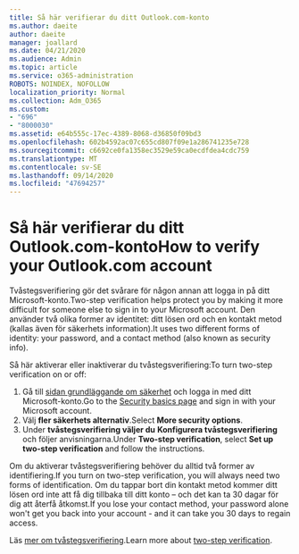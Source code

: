 ```yaml
---
title: Så här verifierar du ditt Outlook.com-konto
ms.author: daeite
author: daeite
manager: joallard
ms.date: 04/21/2020
ms.audience: Admin
ms.topic: article
ms.service: o365-administration
ROBOTS: NOINDEX, NOFOLLOW
localization_priority: Normal
ms.collection: Adm_O365
ms.custom:
- "696"
- "8000030"
ms.assetid: e64b555c-17ec-4389-8068-d36850f09bd3
ms.openlocfilehash: 602b4592ac07c655cd807f09e1a286741235e728
ms.sourcegitcommit: c6692ce0fa1358ec3529e59ca0ecdfdea4cdc759
ms.translationtype: MT
ms.contentlocale: sv-SE
ms.lasthandoff: 09/14/2020
ms.locfileid: "47694257"
---
```

# <a name="how-to-verify-your-outlookcom-account"></a><span data-ttu-id="41ae1-102">Så här verifierar du ditt Outlook.com-konto</span><span class="sxs-lookup"><span data-stu-id="41ae1-102">How to verify your Outlook.com account</span></span>

<span data-ttu-id="41ae1-103">Tvåstegsverifiering gör det svårare för någon annan att logga in på ditt Microsoft-konto.</span><span class="sxs-lookup"><span data-stu-id="41ae1-103">Two-step verification helps protect you by making it more difficult for someone else to sign in to your Microsoft account.</span></span> <span data-ttu-id="41ae1-104">Den använder två olika former av identitet: ditt lösen ord och en kontakt metod (kallas även för säkerhets information).</span><span class="sxs-lookup"><span data-stu-id="41ae1-104">It uses two different forms of identity: your password, and a contact method (also known as security info).</span></span>
  
<span data-ttu-id="41ae1-105">Så här aktiverar eller inaktiverar du tvåstegsverifiering:</span><span class="sxs-lookup"><span data-stu-id="41ae1-105">To turn two-step verification on or off:</span></span>
  
1. <span data-ttu-id="41ae1-106">Gå till [sidan grundläggande om säkerhet](https://go.microsoft.com/fwlink/?linkid=842325) och logga in med ditt Microsoft-konto.</span><span class="sxs-lookup"><span data-stu-id="41ae1-106">Go to the [Security basics page](https://go.microsoft.com/fwlink/?linkid=842325) and sign in with your Microsoft account.</span></span>
2. <span data-ttu-id="41ae1-107">Välj **fler säkerhets alternativ**.</span><span class="sxs-lookup"><span data-stu-id="41ae1-107">Select **More security options**.</span></span>
3. <span data-ttu-id="41ae1-108">Under **tvåstegsverifiering väljer du** **Konfigurera tvåstegsverifiering** och följer anvisningarna.</span><span class="sxs-lookup"><span data-stu-id="41ae1-108">Under **Two-step verification**, select **Set up two-step verification** and follow the instructions.</span></span>

<span data-ttu-id="41ae1-109">Om du aktiverar tvåstegsverifiering behöver du alltid två former av identifiering.</span><span class="sxs-lookup"><span data-stu-id="41ae1-109">If you turn on two-step verification, you will always need two forms of identification.</span></span> <span data-ttu-id="41ae1-110">Om du tappar bort din kontakt metod kommer ditt lösen ord inte att få dig tillbaka till ditt konto – och det kan ta 30 dagar för dig att återfå åtkomst.</span><span class="sxs-lookup"><span data-stu-id="41ae1-110">If you lose your contact method, your password alone won't get you back into your account - and it can take you 30 days to regain access.</span></span>
  
<span data-ttu-id="41ae1-111">Läs [mer om tvåstegsverifiering](https://go.microsoft.com/fwlink/?linkid=872270).</span><span class="sxs-lookup"><span data-stu-id="41ae1-111">Learn more about [two-step verification](https://go.microsoft.com/fwlink/?linkid=872270).</span></span>
  